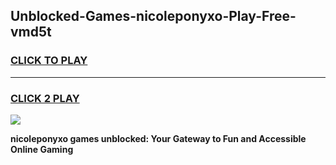 
## Unblocked-Games-nicoleponyxo-Play-Free-vmd5t
<h3>
<a href="https://premium76.site?title=nicoleponyxo&ref=10A">CLICK TO PLAY</a></h3>
<hr>

<h3>
<a href="https://premium76.site?title=nicoleponyxo&ref=10A">CLICK 2 PLAY</a>
  
</h3>

<a href="https://premium76.site?title=nicoleponyxo&ref=10A"><img src="https://clearcache.store/games.png"></a>


**nicoleponyxo games unblocked: Your Gateway to Fun and Accessible Online Gaming**
